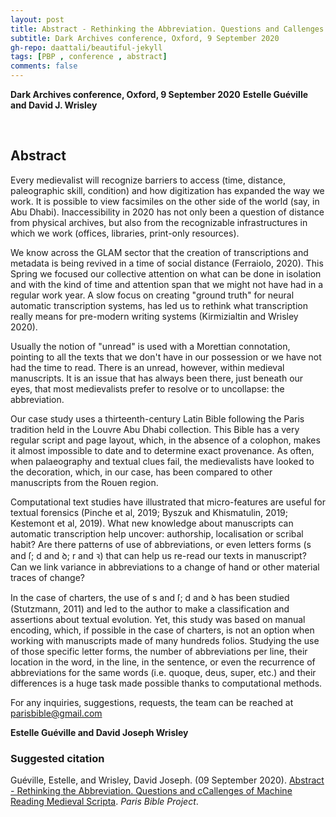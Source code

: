```yaml
---
layout: post
title: Abstract - Rethinking the Abbreviation. Questions and Callenges of Machine Reading Medieval Scripta
subtitle: Dark Archives conference, Oxford, 9 September 2020
gh-repo: daattali/beautiful-jekyll
tags: [PBP , conference , abstract]
comments: false
---
```


**Dark Archives conference, Oxford, 9 September 2020**
**Estelle Guéville and David J. Wrisley**

<br>

## Abstract

Every medievalist will recognize barriers to access (time, distance, paleographic skill, condition) and how digitization has expanded the way we work. It is possible to view facsimiles on the other side of the world (say, in Abu Dhabi). Inaccessibility in 2020 has not only been a question of distance from physical archives, but also from the recognizable infrastructures in which we work (offices, libraries, print-only resources).

We know across the GLAM sector that the creation of transcriptions and metadata is being revived in a time of social distance (Ferraiolo, 2020). This Spring we focused our collective attention on what can be done in isolation and with the kind of time and attention span that we might not have had in a regular work year. A slow focus on creating "ground truth" for neural automatic transcription systems, has led us to rethink what transcription really means for pre-modern writing systems (Kirmizialtin and Wrisley 2020). 

Usually the notion of "unread" is used with a Morettian connotation, pointing to all the texts that we don't have in our possession or we have not had the time to read. There is an unread, however, within medieval manuscripts. It is an issue that has always been there, just beneath our eyes, that most medievalists prefer to resolve or to uncollapse: the abbreviation. 

Our case study uses a thirteenth-century Latin Bible following the Paris tradition held in the Louvre Abu Dhabi collection. This Bible has a very regular script and page layout, which, in the absence of a colophon, makes it almost impossible to date and to determine exact provenance. As often, when palaeography and textual clues fail, the medievalists have looked to the decoration, which, in our case, has been compared to other manuscripts from the Rouen region. 

Computational text studies have illustrated that micro-features are useful for textual forensics (Pinche et al, 2019; Byszuk and Khismatulin, 2019; Kestemont et al, 2019). What new knowledge about manuscripts can automatic transcription help uncover: authorship, localisation or scribal habit? Are there patterns of use of abbreviations, or even letters forms (s and ſ; d and ꝺ; r and ꝛ) that can help us re-read our texts in manuscript? Can we link variance in abbreviations to a change of hand or other material traces of change? 

In the case of charters, the use of s and ſ; d and ꝺ has been studied (Stutzmann, 2011) and led to the author to make a classification and assertions about textual evolution. Yet, this study was based on manual encoding, which, if possible in the case of charters, is not an option when working with manuscripts made of many hundreds folios. Studying the use of those specific letter forms, the number of abbreviations per line, their location in the word, in the line, in the sentence, or even the recurrence of abbreviations for the same words (i.e. quoque, deus, super, etc.) and their differences is a huge task made possible thanks to computational methods. 


For any inquiries, suggestions, requests, the team can be reached at [parisbible@gmail.com](mailto:parisbible@gmail.com)

**Estelle Guéville and David Joseph Wrisley**



### **Suggested citation**

Guéville, Estelle, and Wrisley, David Joseph. (09 September 2020). [Abstract - Rethinking the Abbreviation. Questions and cCallenges of Machine Reading Medieval Scripta](https://parisbible.github.io/2020-09-09-DarkArchives-conf/). *Paris Bible Project*.

